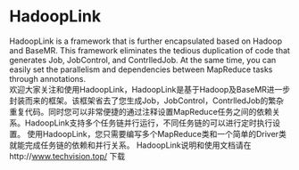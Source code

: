 # HadoopLink
  HadoopLink is a framework that is further encapsulated based on Hadoop and BaseMR. This framework eliminates the tedious duplication of code that generates Job, JobControl, and ContrlledJob. At the same time, you can easily set the parallelism and dependencies between MapReduce tasks through annotations.  
	欢迎大家关注和使用HadoopLink，HadoopLink是基于Hadoop及BaseMR进一步封装而来的框架。该框架省去了您生成Job，JobControl，ContrlledJob的繁杂重复代码。同时您可以非常便捷的通过注释设置MapReduce任务之间的依赖关系。HadoopLink支持多个任务链并行运行，不同任务链的可以进行定时执行设置。
使用HadoopLink，您只需要编写多个MapReduce类和一个简单的Driver类就能完成任务链的依赖和并行关系。
  HadoopLink说明和使用文档请在http://www.techvision.top/ 下载
